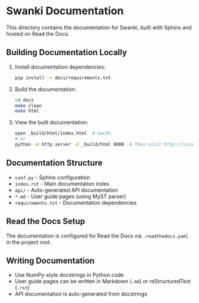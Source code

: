 # Swanki Documentation

This directory contains the documentation for Swanki, built with Sphinx and hosted on Read the Docs.

## Building Documentation Locally

1. Install documentation dependencies:
   ```bash
   pip install -r docs/requirements.txt
   ```

2. Build the documentation:
   ```bash
   cd docs
   make clean
   make html
   ```

3. View the built documentation:
   ```bash
   open _build/html/index.html  # macOS
   # or
   python -m http.server -d _build/html 8000  # Then visit http://localhost:8000
   ```

## Documentation Structure

- `conf.py` - Sphinx configuration
- `index.rst` - Main documentation index
- `api/` - Auto-generated API documentation
- `*.md` - User guide pages (using MyST parser)
- `requirements.txt` - Documentation dependencies

## Read the Docs Setup

The documentation is configured for Read the Docs via `.readthedocs.yaml` in the project root.

## Writing Documentation

- Use NumPy-style docstrings in Python code
- User guide pages can be written in Markdown (`.md`) or reStructuredText (`.rst`)
- API documentation is auto-generated from docstrings